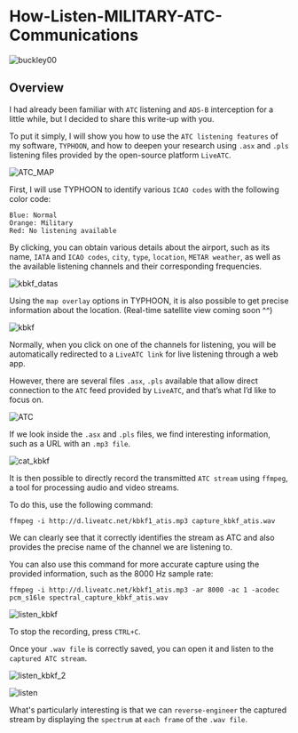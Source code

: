 # How-Listen-MILITARY-ATC-Communications

![buckley00](https://github.com/user-attachments/assets/46bb5bd5-1e03-421c-91d3-b7484c28e0e4)

## Overview
I had already been familiar with `ATC` listening and `ADS-B` interception for a little while, but I decided to share this write-up with you.

To put it simply, I will show you how to use the `ATC listening features` of my software, `TYPHOON`, and how to deepen your research using `.asx` and `.pls` listening files provided by the open-source platform `LiveATC`.

![ATC_MAP](https://github.com/user-attachments/assets/84a04197-cdf8-4f7f-88e6-9d68a514137d)

First, I will use TYPHOON to identify various `ICAO codes` with the following color code:

    Blue: Normal
    Orange: Military
    Red: No listening available

By clicking, you can obtain various details about the airport, such as its name, `IATA` and `ICAO codes`, `city`, `type`, `location`, `METAR weather`, as well as the available listening channels and their corresponding frequencies.

![kbkf_datas](https://github.com/user-attachments/assets/5e6a939f-21df-47bb-82fc-e0a8c0f2c14a)

Using the `map overlay` options in TYPHOON, it is also possible to get precise information about the location. (Real-time satellite view coming soon ^^)

![kbkf](https://github.com/user-attachments/assets/ec15e2f2-7714-4db0-9754-caec4a715189)

Normally, when you click on one of the channels for listening, you will be automatically redirected to a `LiveATC link` for live listening through a web app.

However, there are several files `.asx`, `.pls` available that allow direct connection to the `ATC` feed provided by `LiveATC`, and that’s what I’d like to focus on.

![ATC](https://github.com/user-attachments/assets/ecdcca2d-3f5a-40ba-9e92-ba660fb2524c)

If we look inside the `.asx` and `.pls` files, we find interesting information, such as a URL with an `.mp3 file`.

![cat_kbkf](https://github.com/user-attachments/assets/f6366af4-15aa-4386-8c63-5bb7b3e2c5d4)

It is then possible to directly record the transmitted `ATC stream` using `ffmpeg`, a tool for processing audio and video streams.

To do this, use the following command:

    ffmpeg -i http://d.liveatc.net/kbkf1_atis.mp3 capture_kbkf_atis.wav

We can clearly see that it correctly identifies the stream as ATC and also provides the precise name of the channel we are listening to.

You can also use this command for more accurate capture using the provided information, such as the 8000 Hz sample rate:

    ffmpeg -i http://d.liveatc.net/kbkf1_atis.mp3 -ar 8000 -ac 1 -acodec pcm_s16le spectral_capture_kbkf_atis.wav

![listen_kbkf](https://github.com/user-attachments/assets/b5bc6598-c67a-4f42-ad57-dd37e3e58107)

To stop the recording, press `CTRL+C`.

Once your `.wav file` is correctly saved, you can open it and listen to the `captured ATC stream`.

![listen_kbkf_2](https://github.com/user-attachments/assets/8378dc9b-16d7-489b-8376-ae1dd14d8f58)

![listen](https://github.com/user-attachments/assets/791fb9d9-34bf-47c8-a6d4-e33807c9cd5d)

What's particularly interesting is that we can `reverse-engineer` the captured stream by displaying the `spectrum` at `each frame` of the `.wav file`.
